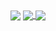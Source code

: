 <img align="center" src="https://github-readme-stats.vercel.app/api?username=JJ-VP&show_icons=true&theme=midnight-purple" />
<a href="https://github.com/JJ-VP/BEARbot">
  <img align="center" src="https://github-readme-stats.vercel.app/api/pin/?username=JJ-VP&repo=BEARbot&theme=midnight-purple" />
</a>
<a href="https://github.com/JJ-VP/amoled-replugged">
  <img align="center" src="https://github-readme-stats.vercel.app/api/pin/?username=JJ-VP&repo=amoled-replugged&theme=midnight-purple" />
</a>
